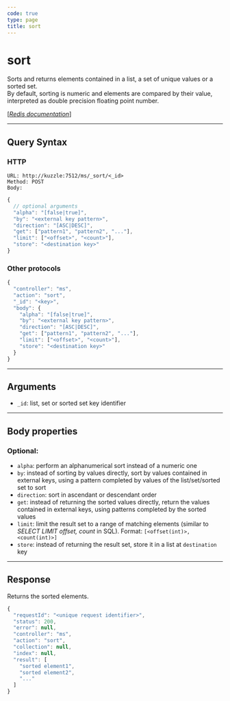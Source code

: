```yaml
---
code: true
type: page
title: sort
---
```


# sort



Sorts and returns elements contained in a list, a set of unique values or a sorted set.  
By default, sorting is numeric and elements are compared by their value, interpreted as double precision floating point number.

[[_Redis documentation_]](https://redis.io/commands/sort)

---

## Query Syntax

### HTTP

```http
URL: http://kuzzle:7512/ms/_sort/<_id>
Method: POST
Body:
```

```js
{
  // optional arguments
  "alpha": "[false|true]",
  "by": "<external key pattern>",
  "direction": "[ASC|DESC]",
  "get": ["pattern1", "pattern2", "..."],
  "limit": ["<offset>", "<count>"],
  "store": "<destination key>"
}
```

### Other protocols

```js
{
  "controller": "ms",
  "action": "sort",
  "_id": "<key>",
  "body": {
    "alpha": "[false|true]",
    "by": "<external key pattern>",
    "direction": "[ASC|DESC]",
    "get": ["pattern1", "pattern2", "..."],
    "limit": ["<offset>", "<count>"],
    "store": "<destination key>"
  }
}
```

---

## Arguments

- `_id`: list, set or sorted set key identifier

---

## Body properties

### Optional:

- `alpha`: perform an alphanumerical sort instead of a numeric one
- `by`: instead of sorting by values directly, sort by values contained in external keys, using a pattern completed by values of the list/set/sorted set to sort
- `direction`: sort in ascendant or descendant order
- `get`: instead of returning the sorted values directly, return the values contained in external keys, using patterns completed by the sorted values
- `limit`: limit the result set to a range of matching elements (similar to _SELECT LIMIT offset, count_ in SQL). Format: `[<offset(int)>, <count(int)>]`
- `store`: instead of returning the result set, store it in a list at `destination` key

---

## Response

Returns the sorted elements.

```js
{
  "requestId": "<unique request identifier>",
  "status": 200,
  "error": null,
  "controller": "ms",
  "action": "sort",
  "collection": null,
  "index": null,
  "result": [
    "sorted element1",
    "sorted element2",
    "..."
  ]
}
```

